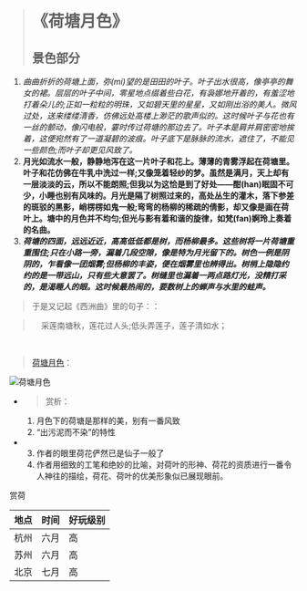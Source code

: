 > # 《荷塘月色》
>  ## 景色部分
1. *曲曲折折的荷塘上面，弥(mi)望的是田田的叶子。叶子出水很高，像亭亭的舞女的裙。层层的叶子中间，零星地点缀着些白花，有袅娜地开着的，有羞涩地打着朵儿的;正如一粒粒的明珠，又如碧天里的星星，又如刚出浴的美人。微风过处，送来缕缕清香，仿佛远处高楼上渺茫的歌声似的。这时候叶子与花也有一丝的颤动，像闪电般，霎时传过荷塘的那边去了。叶子本是肩并肩密密地挨着，这便宛然有了一道凝碧的波痕。叶子底下是脉脉的流水，遮住了，不能见一些颜色;而叶子却更见风致了。*
2. **月光如流水一般，静静地泻在这一片叶子和花上。薄薄的青雾浮起在荷塘里。叶子和花仿佛在牛乳中洗过一样;又像笼着轻纱的梦。虽然是满月，天上却有一层淡淡的云，所以不能朗照;但我以为这恰是到了好处——酣(han)眠固不可少，小睡也别有风味的。月光是隔了树照过来的，高处丛生的灌木，落下参差的斑驳的黑影，峭楞楞如鬼一般;弯弯的杨柳的稀疏的倩影，却又像是画在荷叶上。塘中的月色并不均匀;但光与影有着和谐的旋律，如梵(fan)婀玲上奏着的名曲。**
3.  ***荷塘的四面，远远近近，高高低低都是树，而杨柳最多。这些树将一片荷塘重重围住;只在小路一旁，漏着几段空隙，像是特为月光留下的。树色一例是阴阴的，乍看像一团烟雾;但杨柳的丰姿，便在烟雾里也辨得出。树梢上隐隐约约的是一带远山，只有些大意罢了。树缝里也漏着一两点路灯光，没精打采的，是渴睡人的眼。这时候最热闹的，要数树上的蝉声与水里的蛙声。***

> 于是又记起《西洲曲》里的句子：：

>     采莲南塘秋，莲花过人头;低头弄莲子，莲子清如水；

 
 >[荷塘月色](http://lib.csdn.net/base/javase)： 
 >
![荷塘月色](http://pic33.nipic.com/20131012/11916092_113303336000_2.jpg)
* > 赏析：
    1. 月色下的荷塘是那样的美，别有一番风致
    2. “出污泥而不染”的特性
* 3. 作者的眼里荷花俨然已是仙子一般了
  4. 作者用细致的工笔和绝妙的比喻，对荷叶的形神、荷花的资质进行一番令人神往的描绘，荷花、荷叶的优美形象似已展现眼前。
 
 赏荷
>
 地点|时间|好玩级别
-|-|-
杭州|六月|高
苏州|六月|高
北京|七月|高
